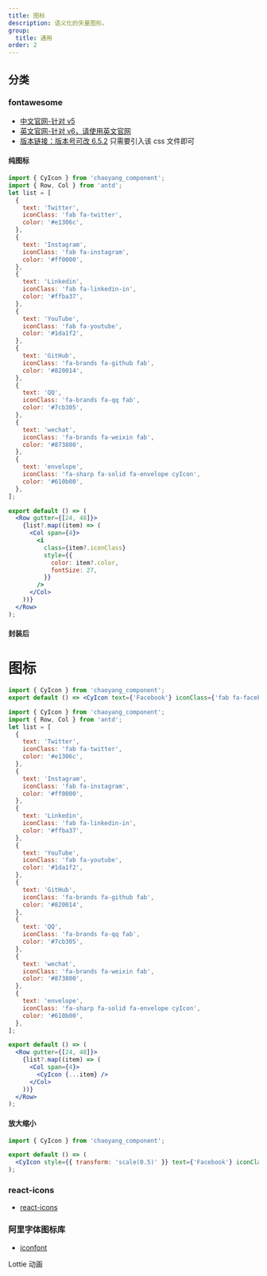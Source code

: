 ```yaml
---
title: 图标
description: 语义化的矢量图形。
group:
  title: 通用
order: 2
---
```


## 分类

### fontawesome

- <a href="https://fontawesome.com.cn/v5" target="_blank" rel="noopener noreferrer">中文官网-针对 v5</a>
- <a href="https://fontawesome.com/icons" target="_blank" rel="noopener noreferrer">英文官网-针对 v6，请使用英文官网</a>
- <a href="https://cdnjs.cloudflare.com/ajax/libs/font-awesome/6.5.2/css/all.min.css" target="_blank" rel="noopener noreferrer">版本链接：版本号可改 6.5.2</a>
  只需要引入该 css 文件即可

#### 纯图标

```jsx
import { CyIcon } from 'chaoyang_component';
import { Row, Col } from 'antd';
let list = [
  {
    text: 'Twitter',
    iconClass: 'fab fa-twitter',
    color: '#e1306c',
  },
  {
    text: 'Instagram',
    iconClass: 'fab fa-instagram',
    color: '#ff0000',
  },
  {
    text: 'Linkedin',
    iconClass: 'fab fa-linkedin-in',
    color: '#ffba37',
  },
  {
    text: 'YouTube',
    iconClass: 'fab fa-youtube',
    color: '#1da1f2',
  },
  {
    text: 'GitHub',
    iconClass: 'fa-brands fa-github fab',
    color: '#820014',
  },
  {
    text: 'QQ',
    iconClass: 'fa-brands fa-qq fab',
    color: '#7cb305',
  },
  {
    text: 'wechat',
    iconClass: 'fa-brands fa-weixin fab',
    color: '#873800',
  },
  {
    text: 'envelope',
    iconClass: 'fa-sharp fa-solid fa-envelope cyIcon',
    color: '#610b00',
  },
];

export default () => (
  <Row gutter={[24, 48]}>
    {list?.map((item) => (
      <Col span={4}>
        <i
          class={item?.iconClass}
          style={{
            color: item?.color,
            fontSize: 27,
          }}
        />
      </Col>
    ))}
  </Row>
);
```

#### 封装后

# 图标

```jsx
import { CyIcon } from 'chaoyang_component';
export default () => <CyIcon text={'Facebook'} iconClass={'fab fa-facebook-f'} />;
```

```jsx
import { CyIcon } from 'chaoyang_component';
import { Row, Col } from 'antd';
let list = [
  {
    text: 'Twitter',
    iconClass: 'fab fa-twitter',
    color: '#e1306c',
  },
  {
    text: 'Instagram',
    iconClass: 'fab fa-instagram',
    color: '#ff0000',
  },
  {
    text: 'Linkedin',
    iconClass: 'fab fa-linkedin-in',
    color: '#ffba37',
  },
  {
    text: 'YouTube',
    iconClass: 'fab fa-youtube',
    color: '#1da1f2',
  },
  {
    text: 'GitHub',
    iconClass: 'fa-brands fa-github fab',
    color: '#820014',
  },
  {
    text: 'QQ',
    iconClass: 'fa-brands fa-qq fab',
    color: '#7cb305',
  },
  {
    text: 'wechat',
    iconClass: 'fa-brands fa-weixin fab',
    color: '#873800',
  },
  {
    text: 'envelope',
    iconClass: 'fa-sharp fa-solid fa-envelope cyIcon',
    color: '#610b00',
  },
];

export default () => (
  <Row gutter={[24, 48]}>
    {list?.map((item) => (
      <Col span={4}>
        <CyIcon {...item} />
      </Col>
    ))}
  </Row>
);
```

#### 放大缩小

```jsx
import { CyIcon } from 'chaoyang_component';

export default () => (
  <CyIcon style={{ transform: 'scale(0.5)' }} text={'Facebook'} iconClass={'fab fa-facebook-f'} />
);
```

### react-icons

- <a href="https://react-icons.github.io/react-icons/" target="_blank" rel="noopener noreferrer">react-icons</a>

### 阿里字体图标库

- <a href="https://www.iconfont.cn/" target="_blank" rel="noopener noreferrer">iconfont</a>

Lottie 动画
